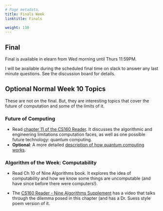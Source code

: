 ```yaml
---
# Page metadata.
title: Finals Week
linktitle: Finals

weight: 110
---
```


## Final

Final is available in elearn from Wed morning until Thurs 11:59PM.

I will be available during the scheduled final time on slack to answer any last minute questions.
See the discussion board for details.


## Optional Normal Week 10 Topics

These are not on the final. But, they are interesting topics that cover the future of
computation and some of the limits of it.


### Future of Computing

* Read [chapter 11 of the CS160 Reader](http://computerscience.chemeketa.edu/cs160Reader/LimitsAndFuture/index.html).
It discusses the algorithmic and engineering limitations computation faces, as well as one
possible future technology: quantum computing.
* **Optional**: A more detailed [description of how quantum computing works](https://arstechnica.com/science/2010/01/a-tale-of-two-qubits-how-quantum-computers-work/).

### Algorithm of the Week: Computability

* Read Ch 10 of Nine Algorithms book. It explores the idea of computability and how we know
some things are uncomputable (and have since before there were computers!).

* The [CS160 Reader - Nine Algorithms Supplement](http://computerscience.chemeketa.edu/cs160Reader/NineAlgorithms/Computability.html)
has a video that talks through the dilemma
posed in this chapter (and has a Dr. Suess style poem version of it.